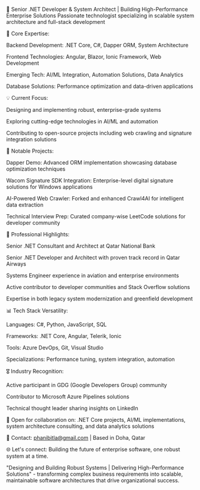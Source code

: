 🚀 Senior .NET Developer & System Architect | Building High-Performance Enterprise Solutions
Passionate technologist specializing in scalable system architecture and full-stack development

🎯 Core Expertise:

Backend Development: .NET Core, C#, Dapper ORM, System Architecture

Frontend Technologies: Angular, Blazor, Ionic Framework, Web Development

Emerging Tech: AI/ML Integration, Automation Solutions, Data Analytics

Database Solutions: Performance optimization and data-driven applications

💡 Current Focus:

Designing and implementing robust, enterprise-grade systems

Exploring cutting-edge technologies in AI/ML and automation

Contributing to open-source projects including web crawling and signature integration solutions

🔧 Notable Projects:

Dapper Demo: Advanced ORM implementation showcasing database optimization techniques

Wacom Signature SDK Integration: Enterprise-level digital signature solutions for Windows applications

AI-Powered Web Crawler: Forked and enhanced Crawl4AI for intelligent data extraction

Technical Interview Prep: Curated company-wise LeetCode solutions for developer community

🌟 Professional Highlights:

Senior .NET Consultant and Architect at Qatar National Bank

Senior .NET Developer and Architect with proven track record in Qatar Airways

Systems Engineer experience in aviation and enterprise environments

Active contributor to developer communities and Stack Overflow solutions

Expertise in both legacy system modernization and greenfield development

📊 Tech Stack Versatility:

Languages: C#, Python, JavaScript, SQL

Frameworks: .NET Core, Angular, Telerik, Ionic

Tools: Azure DevOps, Git, Visual Studio

Specializations: Performance tuning, system integration, automation

🎖️ Industry Recognition:

Active participant in GDG (Google Developers Group) community

Contributor to Microsoft Azure Pipelines solutions

Technical thought leader sharing insights on LinkedIn

💼 Open for collaboration on: .NET Core projects, AI/ML implementations, system architecture consulting, and data analytics solutions

📧 Contact: phanibitla@gmail.com | Based in Doha, Qatar

🌐 Let's connect: Building the future of enterprise software, one robust system at a time.

"Designing and Building Robust Systems | Delivering High-Performance Solutions" - transforming complex business requirements into scalable, maintainable software architectures that drive organizational success.
